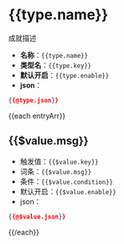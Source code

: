 # {{type.name}}

成就描述

- **名称**：`{{type.name}}`
- **类型名**：`{{type.key}}`
- **默认开启**：`{{type.enable}}`
- **json**：

```json
{{@type.json}}
```



{{each entryArr}}
## {{$value.msg}}

- 触发值：`{{$value.key}}`
- 词条：`{{$value.msg}}`
- 条件：`{{$value.condition}}`
- 默认开启：`{{$value.enable}}`
- json：

```json
{{@$value.json}}
```

{{/each}}
